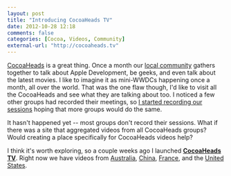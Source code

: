 ```yaml
---
layout: post
title: "Introducing CocoaHeads TV"
date: 2012-10-28 12:18
comments: false
categories: [Cocoa, Videos, Community]
external-url: "http://cocoaheads.tv"
---
```


[CocoaHeads](http://cocoaheads.org) is a great thing. Once a month our [local community](http://meetup.trianglecocoa.com) gathers together to talk about Apple Development, be geeks, and even talk about the latest movies. I like to imagine it as mini-WWDCs happening once a month, all over the world. That was the one flaw though, I'd like to visit all the CocoaHeads and see what they are talking about too. I noticed a few other groups had recorded their meetings, so [I started recording our sessions](https://vimeo.com/channels/trianglecocoa) hoping that more groups would do the same.

It hasn't happened yet -- most groups don't record their sessions. What if there was a site that aggregated videos from all CocoaHeads groups? Would creating a place specifically for CocoaHeads videos help? 

I think it's worth exploring, so a couple weeks ago I launched [**CocoaHeads TV**](http://cocoaheads.tv). Right now we have videos from [Australia](http://cocoaheads.tv/videos/world/australia/), [China](http://cocoaheads.tv/videos/world/china/), [France](http://cocoaheads.tv/videos/world/france/), and the [United States](http://cocoaheads.tv/videos/world/us/).






